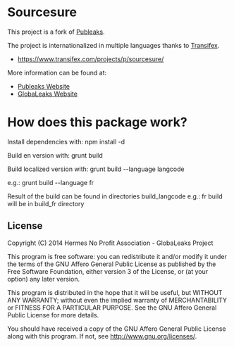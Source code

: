 # Sourcesure

This project is a fork of [Publeaks](https://github.com/Publeaks/Publeaks).

The project is internationalized in multiple languages thanks to [Transifex](https://www.transifex.com/projects/p/sourcesure/).
- https://www.transifex.com/projects/p/sourcesure/

More information can be found at:
- [Publeaks Website](https://www.publeaks.org)
- [GlobaLeaks Website](https://www.globaleaks.org)

# How does this package work?

Install dependencies with:
  npm install -d

Build en version with:
  grunt build

Build localized version with:
  grunt build --language langcode

  e.g.: grunt build --language fr

Result of the build can be found in directories build_langcode
  e.g.: fr build will be in build_fr directory

## License
Copyright (C) 2014 Hermes No Profit Association - GlobaLeaks Project

This program is free software: you can redistribute it and/or modify
it under the terms of the GNU Affero General Public License as published by
the Free Software Foundation, either version 3 of the License, or
(at your option) any later version.

This program is distributed in the hope that it will be useful,
but WITHOUT ANY WARRANTY; without even the implied warranty of
MERCHANTABILITY or FITNESS FOR A PARTICULAR PURPOSE.  See the
GNU Affero General Public License for more details.

You should have received a copy of the GNU Affero General Public License
along with this program.  If not, see <http://www.gnu.org/licenses/>.
